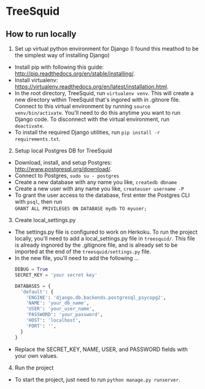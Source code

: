 # TreeSquid


How to run locally
-------------------  
1. Set up virtual python environment for Django (I found this meathod to be the simplest way of installing Django)
  - Install pip with following this guide: http://pip.readthedocs.org/en/stable/installing/.  
  - Install virtualenv: https://virtualenv.readthedocs.org/en/latest/installation.html.
  - In the root directory, TreeSquid, run ```virtualenv venv```. This will create a new directory within TreeSquid that's ingored with in .gitnore file. Connect to this virtual environment by running ```source venv/bin/activate```. You'll need to do this anytime you want to run Django code. To disconnect with the virtual environment, run ```deactivate```.
  - To install the required Django utilities, run ```pip install -r requirements.txt```.
2.  Setup local Postgres DB for TreeSquid 
  - Download, install, and setup Postgres: http://www.postgresql.org/download/.
  - Connect to Postgres, ```sudo su - postgres``` 
  - Create a new database with any name you like, ```createdb dbname``` 
  - Create a new user with any name you like, ```createuser username -P``` 
  - To grant the user access to the database, first enter the Postgres CLI with ```psql```, then run  
  ```GRANT ALL PRIVILEGES ON DATABASE mydb TO myuser;```
3.  Create local_settings.py  
  - The settings.py file is configured to work on Herkoku. To run the project locally, you'll need to add a local_settings.py file in ```treesquid/```. This file is already ingnored by the .gitignore file, and is already set to be imported at the end of the ```treesquid/settings.py``` file.  
  - In the new file, you'll need to add the following ...  
    ```python
    DEBUG = True
    SECRET_KEY = 'your secret key'
    
    DATABASES = {
      'default': {
        'ENGINE': 'django.db.backends.postgresql_psycopg2',
        'NAME': 'your_db_name',                      
        'USER': 'your_user_name',
        'PASSWORD': 'your_password',
        'HOST': 'localhost',
        'PORT': '',
      }
    }  
    ```    
  - Replace the SECRET_KEY, NAME, USER, and PASSWORD fields with your own values.
4.  Run the project
  - To start the project, just need to run ```python manage.py runserver```.